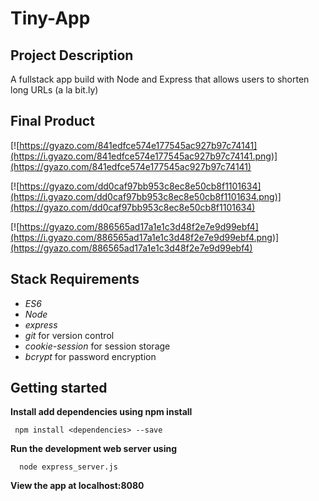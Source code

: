 # Tiny-App

## Project Description

A fullstack app build with Node and Express that allows users to shorten long URLs (a la bit.ly)


## Final Product
[![https://gyazo.com/841edfce574e177545ac927b97c74141](https://i.gyazo.com/841edfce574e177545ac927b97c74141.png)](https://gyazo.com/841edfce574e177545ac927b97c74141)

[![https://gyazo.com/dd0caf97bb953c8ec8e50cb8f1101634](https://i.gyazo.com/dd0caf97bb953c8ec8e50cb8f1101634.png)](https://gyazo.com/dd0caf97bb953c8ec8e50cb8f1101634)

[![https://gyazo.com/886565ad17a1e1c3d48f2e7e9d99ebf4](https://i.gyazo.com/886565ad17a1e1c3d48f2e7e9d99ebf4.png)](https://gyazo.com/886565ad17a1e1c3d48f2e7e9d99ebf4)


## Stack Requirements

*   _ES6_
*   _Node_
*   _express_
*   _git_ for version control
*   _cookie-session_ for session storage
*   _bcrypt_ for password encryption




## Getting started

**Install add dependencies using npm install**


     npm install <dependencies> --save


**Run the development web server using**

      node express_server.js


**View the app at localhost:8080**

